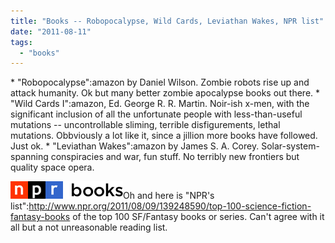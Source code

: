 ```yaml
---
title: "Books -- Robopocalypse, Wild Cards, Leviathan Wakes, NPR list"
date: "2011-08-11"
tags: 
  - "books"
---
```


\* "Robopocalypse":amazon by Daniel Wilson. Zombie robots rise up and attack humanity. Ok but many better zombie apocalypse books out there. \* "Wild Cards I":amazon, Ed. George R. R. Martin. Noir-ish x-men, with the significant inclusion of all the unfortunate people with less-than-useful mutations -- uncontrollable sliming, terrible disfigurements, lethal mutations. Obbviously a lot like it, since a jillion more books have followed. Just ok. \* "Leviathan Wakes":amazon by James S. A. Corey. Solar-system-spanning conspiracies and war, fun stuff. No terribly new frontiers but quality space opera.

[![](images/npr_books_logo.gif "npr_books_logo")](http://theludwigs.com/wp-content/uploads/2011/07/npr_books_logo.gif)Oh and here is "NPR's list":http://www.npr.org/2011/08/09/139248590/top-100-science-fiction-fantasy-books of the top 100 SF/Fantasy books or series. Can't agree with it all but a not unreasonable reading list.
